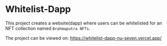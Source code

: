 # Whitelist-Dapp

This project creates a website(dapp) where users can be whitelisted for an NFT collection named `Brahmaputra NFTs`.<br />

The project can be viewed on: 
https://whitelist-dapp-nu-seven.vercel.app/
